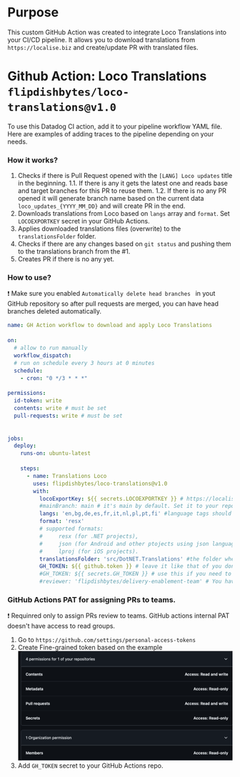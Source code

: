 # Purpose

This custom GitHub Action was created to integrate Loco Translations into your CI/CD pipeline. It allows you to download translations from `https://localise.biz` and create/update PR with translated files.

# Github Action: Loco Translations `flipdishbytes/loco-translations@v1.0`

To use this Datadog CI action, add it to your pipeline workflow YAML file. Here are examples of adding traces to the pipeline depending on your needs.

### How it works?

1. Checks if there is Pull Request opened with the `[LANG] Loco updates` title in the beginning.
    1.1. If there is any it gets the latest one and reads base and target branches for this PR to reuse them.
    1.2. If there is no any PR opened it will generate branch name based on the current data `loco_updates_{YYYY_MM_DD}` and will create PR in the end.
2. Downloads translations from Loco based on `langs` array and `format`. Set `LOCOEXPORTKEY` secret in your GitHub Actions.
3. Applies downloaded translations files (overwrite) to the `translationsFolder` folder.
4. Checks if there are any changes based on `git status` and pushing them to the translations branch from the #1.
5. Creates PR if there is no any yet.


### How to use?

❗ Make sure you enabled `Automatically delete head branches ` in yout GitHub repository so after pull requests are merged, you can have head branches deleted automatically.

```yaml
name: GH Action workflow to download and apply Loco Translations

on:
  # allow to run manually
  workflow_dispatch:
  # run on schedule every 3 hours at 0 minutes
  schedule:
    - cron: "0 */3 * * *"

permissions: 
  id-token: write
  contents: write # must be set
  pull-requests: write # must be set


jobs:
  deploy:
    runs-on: ubuntu-latest

    steps:
      - name: Translations Loco
        uses: flipdishbytes/loco-translations@v1.0
        with:
          locoExportKey: ${{ secrets.LOCOEXPORTKEY }} # https://localise.biz -> Project -> Developer tools -> Export key from your Loco project. Set LOCOEXPORTKEY secret in your GitHub Actions.
          #mainBranch: main # it's main by default. Set it to your repository default branch if it's needed. Not required.
          langs: 'en,bg,de,es,fr,it,nl,pl,pt,fi' #language tags should match Loco languages from the project
          format: 'resx'
          # supported formats: 
          #     resx (for .NET projects),
          #     json (for Android and other ptojects using json language files),
          #     lproj (for iOS projects).
          translationsFolder: 'src/DotNET.Translations' #the folder where yout translation files are located.
          GH_TOKEN: ${{ github.token }} # leave it like that of you don't need to assign PR to teams for review.
          #GH_TOKEN: ${{ secrets.GH_TOKEN }} # use this if you need to assign PR to teams.
          #reviewer: 'flipdishbytes/delivery-enablement-team' # You have to set GH_TOKEN to your PAT if you want to add teams as revievers.
```

### GitHub Actions PAT for assigning PRs to teams.
❗ Requinred only to assign PRs review to teams. GitHub actions internal PAT doesn't have access to read groups.
1. Go to `https://github.com/settings/personal-access-tokens`
2. Create Fine-grained token based on the example
![GitHub Actions PAT Example](GitHubActionsPAT.png)
3. Add `GH_TOKEN` secret to your GitHub Actions repo.
